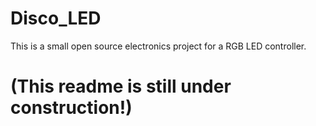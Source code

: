 # Disco_LED
This is a small open source electronics project for a RGB LED controller. 

# (This readme is still under construction!)
